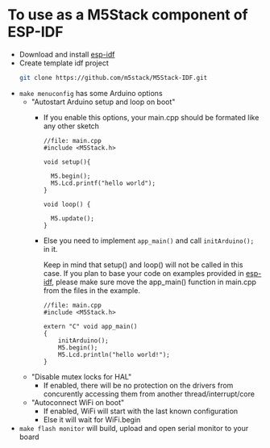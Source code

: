 To use as a M5Stack component of ESP-IDF
=================================================

- Download and install [esp-idf](https://github.com/espressif/esp-idf)
- Create template idf project
  ```bash
  git clone https://github.com/m5stack/M5Stack-IDF.git
  ```
- ```make menuconfig``` has some Arduino options
  - "Autostart Arduino setup and loop on boot"
    - If you enable this options, your main.cpp should be formated like any other sketch

      ```arduino
      //file: main.cpp
      #include <M5Stack.h>

      void setup(){

        M5.begin();
        M5.Lcd.printf("hello world");
      }

      void loop() {

        M5.update();
      }
      ```

    - Else you need to implement ```app_main()``` and call ```initArduino();``` in it.

      Keep in mind that setup() and loop() will not be called in this case.
      If you plan to base your code on examples provided in [esp-idf](https://github.com/espressif/esp-idf/tree/master/examples), please make sure move the app_main() function in main.cpp from the files in the example.

      ```arduino
      //file: main.cpp
      #include <M5Stack.h>

      extern "C" void app_main()
      {
          initArduino();
          M5.begin();
          M5.Lcd.println("hello world!");
      }
      ```
  - "Disable mutex locks for HAL"
    - If enabled, there will be no protection on the drivers from concurently accessing them from another thread/interrupt/core
  - "Autoconnect WiFi on boot"
    - If enabled, WiFi will start with the last known configuration
    - Else it will wait for WiFi.begin
- ```make flash monitor``` will build, upload and open serial monitor to your board
